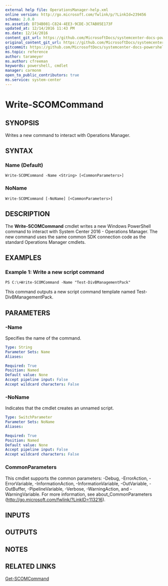 ```yaml
---
external help file: OperationsManager-help.xml
online version: http://go.microsoft.com/fwlink/p/?LinkId=239456
schema: 2.0.0
ms.assetid: D734B081-C824-4EE3-9CDE-3C7AB05E173F
updated_at: 12/14/2016 11:43 PM
ms.date: 12/14/2016
content_git_url: https://github.com/MicrosoftDocs/systemcenter-docs-powershell/blob/master/systemcenter-cmdlets/SystemCenter2016/OperationsManager/v1.0/Write-SCOMCommand.md
original_content_git_url: https://github.com/MicrosoftDocs/systemcenter-docs-powershell/blob/master/systemcenter-cmdlets/SystemCenter2016/OperationsManager/v1.0/Write-SCOMCommand.md
gitcommit: https://github.com/MicrosoftDocs/systemcenter-docs-powershell/blob/96cd9bd2780eb6b78c540fa00d3b8a4313e3ed40/systemcenter-cmdlets/SystemCenter2016/OperationsManager/v1.0/Write-SCOMCommand.md
ms.topic: reference
author: tarameyer
ms.author: cfreeman
keywords: powershell, cmdlet
manager: carmonm
open_to_public_contributors: true
ms.service: system-center
---
```


# Write-SCOMCommand

## SYNOPSIS
Writes a new command to interact with Operations Manager.

## SYNTAX

### Name (Default)
```
Write-SCOMCommand -Name <String> [<CommonParameters>]
```

### NoName
```
Write-SCOMCommand [-NoName] [<CommonParameters>]
```

## DESCRIPTION
The **Write-SCOMCommand** cmdlet writes a new Windows PowerShell command to interact with System Center 2016 - Operations Manager.
The new command uses the same common SDK connection code as the standard Operations Manager cmdlets.

## EXAMPLES

### Example 1: Write a new script command
```
PS C:\>Write-SCOMCommand -Name "Test-DivBManagementPack"
```

This command outputs a new script command template named Test-DivBManagementPack.

## PARAMETERS

### -Name
Specifies the name of the command.

```yaml
Type: String
Parameter Sets: Name
Aliases: 

Required: True
Position: Named
Default value: None
Accept pipeline input: False
Accept wildcard characters: False
```

### -NoName
Indicates that the cmdlet creates an unnamed script.

```yaml
Type: SwitchParameter
Parameter Sets: NoName
Aliases: 

Required: True
Position: Named
Default value: None
Accept pipeline input: False
Accept wildcard characters: False
```

### CommonParameters
This cmdlet supports the common parameters: -Debug, -ErrorAction, -ErrorVariable, -InformationAction, -InformationVariable, -OutVariable, -OutBuffer, -PipelineVariable, -Verbose, -WarningAction, and -WarningVariable. For more information, see about_CommonParameters (http://go.microsoft.com/fwlink/?LinkID=113216).

## INPUTS

## OUTPUTS

## NOTES

## RELATED LINKS

[Get-SCOMCommand](xref:SystemCenter2016/OperationsManager/v1.0/Get-SCOMCommand.md)

